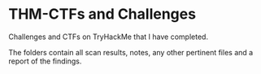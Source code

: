 # THM-CTFs and Challenges
Challenges and CTFs on TryHackMe that I have completed.

The folders contain all scan results, notes, any other pertinent files and a report of the findings.
